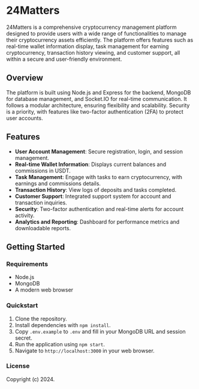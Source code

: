 # 24Matters

24Matters is a comprehensive cryptocurrency management platform designed to provide users with a wide range of functionalities to manage their cryptocurrency assets efficiently. The platform offers features such as real-time wallet information display, task management for earning cryptocurrency, transaction history viewing, and customer support, all within a secure and user-friendly environment.

## Overview

The platform is built using Node.js and Express for the backend, MongoDB for database management, and Socket.IO for real-time communication. It follows a modular architecture, ensuring flexibility and scalability. Security is a priority, with features like two-factor authentication (2FA) to protect user accounts.

## Features

- **User Account Management**: Secure registration, login, and session management.
- **Real-time Wallet Information**: Displays current balances and commissions in USDT.
- **Task Management**: Engage with tasks to earn cryptocurrency, with earnings and commissions details.
- **Transaction History**: View logs of deposits and tasks completed.
- **Customer Support**: Integrated support system for account and transaction inquiries.
- **Security**: Two-factor authentication and real-time alerts for account activity.
- **Analytics and Reporting**: Dashboard for performance metrics and downloadable reports.

## Getting Started

### Requirements

- Node.js
- MongoDB
- A modern web browser

### Quickstart

1. Clone the repository.
2. Install dependencies with `npm install`.
3. Copy `.env.example` to `.env` and fill in your MongoDB URL and session secret.
4. Run the application using `npm start`.
5. Navigate to `http://localhost:3000` in your web browser.

### License

Copyright (c) 2024.